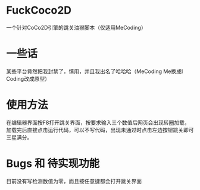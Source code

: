 # FuckCoco2D
一个针对CoCo2D引擎的跳关油猴脚本（仅适用MeCoding）
# 一些话
某些平台竟然把我封禁了，慎用，并且我出名了哈哈哈（MeCoding Me换成I Coding改成原型）
# 使用方法
在编辑器界面按F8打开跳关界面，按要求输入三个数值后网页会出现转圈加载，加载完后直接点击运行代码，可以不写代码，出现未通过时点击左边按钮跳关即可三星满分。
# Bugs 和 待实现功能
目前没有写检测数值为零，而且按任意键都会打开跳关界面
